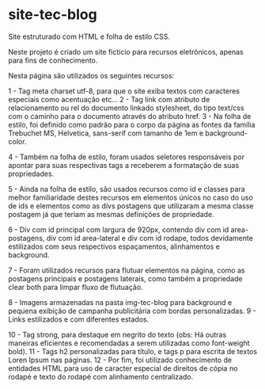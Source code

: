 # site-tec-blog

Site estruturado com HTML e folha de estilo CSS.

Neste projeto é criado um site fictício para recursos eletrônicos, apenas para fins de conhecimento.

Nesta página são utilizados os seguintes recursos:

1 - Tag meta charset utf-8, para que o site exiba textos com caracteres especiais como acentuação etc... 
2 - Tag link com atributo de relacionamento ou rel do documento linkado stylesheet, do tipo text/css com o caminho para o documento através do atributo href. 
3 - Na folha de estilo, foi definido como padrão para o corpo da página as fontes da família Trebuchet MS, Helvetica, sans-serif com tamanho de 1em e background-color.

4 - Também na folha de estilo, foram usados seletores responsáveis por apontar para suas respectivas tags a receberem a formatação de suas propriedades.

5 - Ainda na folha de estilo, são usados recursos como id e classes para melhor familiaridade destes recursos em elementos únicos no caso do uso de ids e elementos como as divs postagens que utilizaram a mesma classe postagem já que teriam as mesmas definições de propriedade.

6 - Div com id principal com largura de 920px, contendo div com id area-postagens, div com id area-lateral e div com id rodape, todos devidamente estilizados com seus respectivos espaçamentos, alinhamentos e background.

7 - Foram utilizados recursos para flutuar elementos na página, como as postagens principais e postagens laterais, como também a propriedade clear both para limpar fluxo de flutuação.

8 - Imagens armazenadas na pasta img-tec-blog para background e pequena exibição de campanha publicitária com bordas personalizadas. 
9 - Links estilizados e com diferentes estados.

10 - Tag strong, para destaque em negrito do texto (obs: Há outras maneiras eficientes e recomendadas a serem utilizadas como font-weight bold). 
11 - Tags h2 personalizadas para título, e tags p para escrita de textos Loren Ipsum nas páginas. 
12 - Por fim, foi utilizado conhecimento de entidades HTML para uso de caracter especial de direitos de cópia no rodapé e texto do rodapé com alinhamento centralizado.
